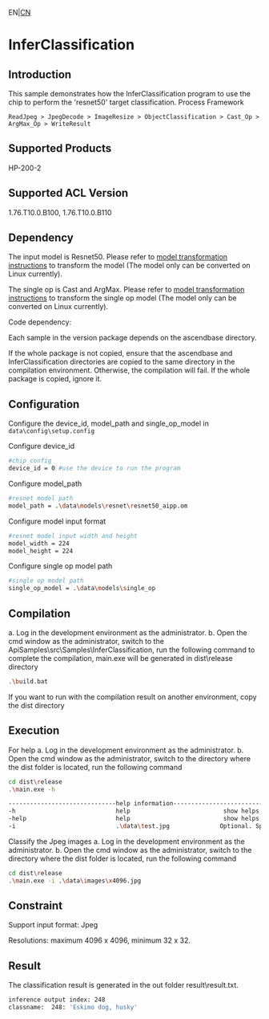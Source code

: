 EN|[CN](README(Windows).zh.md)
# InferClassification

## Introduction

This sample demonstrates how the InferClassification program to use the chip to perform the 'resnet50' target classification.
Process Framework

```
ReadJpeg > JpegDecode > ImageResize > ObjectClassification > Cast_Op > ArgMax_Op > WriteResult
```
## Supported Products

HP-200-2

## Supported ACL Version

1.76.T10.0.B100, 1.76.T10.0.B110

## Dependency

The input model is Resnet50. Please refer to [model transformation instructions](data/models/README.md) to transform the model (The model only can be converted on Linux currently).

The single op is Cast and ArgMax. Please refer to [model transformation instructions](data/models/README.md) to transform the single op model (The model only can be converted on Linux currently).

Code dependency:

Each sample in the version package depends on the ascendbase directory.

If the whole package is not copied, ensure that the ascendbase and InferClassification directories are copied to the same directory in the compilation environment. Otherwise, the compilation will fail. If the whole package is copied, ignore it.

## Configuration

Configure the device_id, model_path and single_op_model in `data\config\setup.config`

Configure device_id
```bash
#chip config
device_id = 0 #use the device to run the program
```

Configure model_path
```bash
#resnet model path
model_path = .\data\models\resnet\resnet50_aipp.om
```

Configure model input format
```bash
#resnet model input width and height
model_width = 224
model_height = 224
```
Configure single op model path
```bash
#single op model path
single_op_model = .\data\models\single_op
```

## Compilation

a. Log in the development environment as the administrator.
b. Open the cmd window as the administrator, switch to the ApiSamples\src\Samples\InferClassification, run the following command to complete the compilation, main.exe will be generated in dist\release directory
```bash
.\build.bat
```

If you want to run with the compilation result on another environment, copy the dist directory

## Execution

For help
a. Log in the development environment as the administrator.
b. Open the cmd window as the administrator, switch to the directory where the dist folder is located, run the following command

```bash
cd dist\release
.\main.exe -h

------------------------------help information------------------------------
-h                            help                          show helps
-help                         help                          show helps
-i                            .\data\test.jpg              Optional. Specify the input image, default: .\data\test.jpg

```

Classify the Jpeg images
a. Log in the development environment as the administrator.
b. Open the cmd window as the administrator, switch to the directory where the dist folder is located, run the following command
```bash
cd dist\release
.\main.exe -i .\data\images\x4096.jpg
```

## Constraint
Support input format: Jpeg

Resolutions: maximum 4096 x 4096, minimum 32 x 32.

## Result

The classification result is generated in the out folder result\result.txt.

```bash
inference output index: 248
classname:  248: 'Eskimo dog, husky'
```
